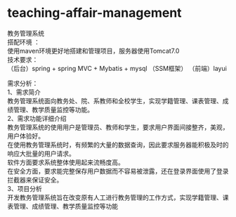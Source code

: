 # teaching-affair-management 
教务管理系统   
搭配环境 ：    
使用maven环境更好地搭建和管理项目，服务器使用Tomcat7.0  
技术要求：  
（后台）spring + spring MVC + Mybatis + mysql （SSM框架） 
（前端）layui  
  
需求分析：  
1、需求简介  
教务管理系统面向教务处、院、系教师和全校学生，实现学籍管理、课表管理、成绩管理、教学质量监控等功能。  
2、需求功能详细介绍  
教务管理系统的使用用户是管理员、教师和学生，要求用户界面间接整齐，美观，用户体验好。  
在使用教务管理系统时，有频繁的大量的数据查询，因此要求服务器能积极及时的响应大批量的用户请求。  
软件方面要求系统整体使用起来流畅度高。    
在安全方面，要求能完整保存用户数据而不容易被泄露，还在登录界面使用了登录拦截器来保证安全。    
3、项目分析   
开发教务管理系统旨在改变原有人工进行教务管理的工作方式，实现学籍管理、课表管理、成绩管理、教学质量监控等功能  
